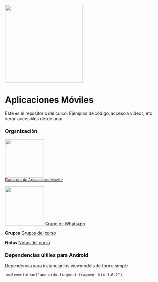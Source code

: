<img width="256" src="https://www.icesi.edu.co/launiversidad/images/La_universidad/logo_icesi.png">

# Aplicaciones Móviles
Este es el repositorio del curso. Ejemplos de código, acceso a videos, etc. serán accesibles desde aquí.



### Organización
<a href="https://miro.com/app/board/o9J_l2waJG0="><img width="128" src="https://store-images.s-microsoft.com/image/apps.59334.13959754522315136.c4ea2415-8e3c-42bf-8f77-e885eb7c11a1.be6eacf3-e0b4-4478-9abc-47192806c1b5?mode=scale&q=90&h=300&w=300" width="128"></a><br>
<a href="https://miro.com/app/board/o9J_l2waJG0="><small>Planeador de Aplicaciones Móviles</small></a>



<img src="https://upload.wikimedia.org/wikipedia/commons/thumb/6/6b/WhatsApp.svg/479px-WhatsApp.svg.png" width="128">
<a href="https://chat.whatsapp.com/ItCC4adoQtaG3BRVoYRaDU">Grupo de Whatsapp</a>


<b>Grupos</b>
<a href="">Grupos del curso</a>

<b>Notas</b>
<a href="">Notas del curso</a>

### Dependencias últiles para Android
Dependencia para instanciar los viewmodels de forma simple
```
implementation("androidx.fragment:fragment-ktx:1.6.2")
```
